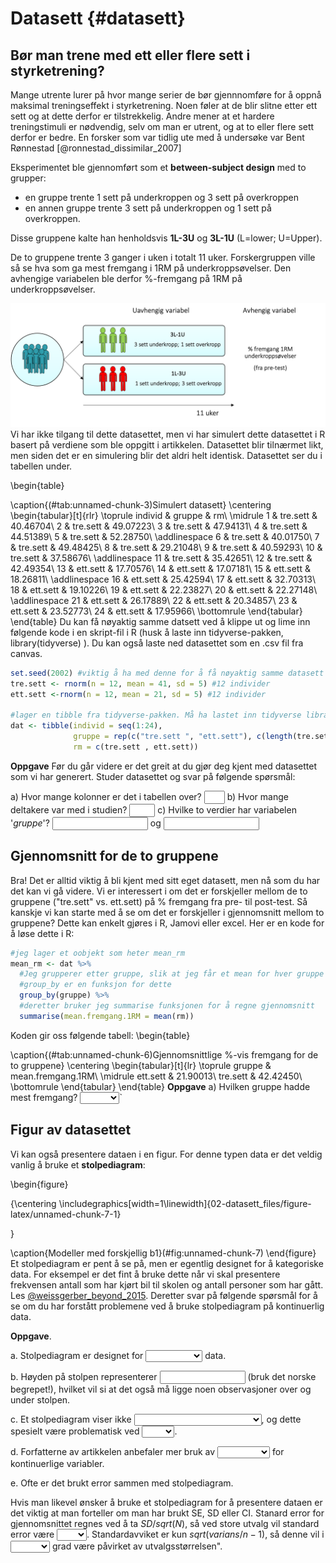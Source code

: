# Datasett {#datasett}

## Bør man trene med ett eller flere sett i styrketrening?
Mange utrente lurer på hvor mange serier de bør gjennnomføre for å oppnå maksimal treningseffekt i styrketrening. Noen føler at de blir slitne etter ett sett og at dette derfor er  tilstrekkelig. Andre mener at et hardere treningstimuli er nødvendig, selv om man er utrent, og at to eller flere sett derfor er bedre. En forsker som var tidlig ute med å undersøke var Bent Rønnestad [@ronnestad_dissimilar_2007]

Eksperimentet ble gjennomført som et **between-subject design** med to grupper:
* en gruppe trente 1 sett på underkroppen og 3 sett på overkroppen
* en annen gruppe trente 3 sett på underkroppen og 1 sett på overkroppen. 

Disse gruppene kalte han henholdsvis **1L-3U** og **3L-1U** (L=lower; U=Upper). 

De to gruppene trente 3 ganger i uken i totalt 11 uker. Forskergruppen ville så se hva som ga mest fremgang i 1RM på underkroppsøvelser. Den avhengige variabelen ble derfor %-fremgang på 1RM på underkroppsøvelser.

![Slik designet Rønnestad et al. (2007) sin studie](design.png)
Vi har ikke tilgang til dette datasettet, men vi har simulert dette datasettet i R basert på verdiene som ble oppgitt i artikkelen. Datasettet blir tilnærmet likt, men siden det er en simulering blir det aldri helt identisk.  Datasettet ser du i tabellen under.






\begin{table}

\caption{(\#tab:unnamed-chunk-3)Simulert datasett}
\centering
\begin{tabular}[t]{rlr}
\toprule
individ & gruppe & rm\\
\midrule
1 & tre.sett & 40.46704\\
2 & tre.sett & 49.07223\\
3 & tre.sett & 47.94131\\
4 & tre.sett & 44.51389\\
5 & tre.sett & 52.28750\\
\addlinespace
6 & tre.sett & 40.01750\\
7 & tre.sett & 49.48425\\
8 & tre.sett & 29.21048\\
9 & tre.sett & 40.59293\\
10 & tre.sett & 37.58676\\
\addlinespace
11 & tre.sett & 35.42651\\
12 & tre.sett & 42.49354\\
13 & ett.sett & 17.70576\\
14 & ett.sett & 17.07181\\
15 & ett.sett & 18.26811\\
\addlinespace
16 & ett.sett & 25.42594\\
17 & ett.sett & 32.70313\\
18 & ett.sett & 19.10226\\
19 & ett.sett & 22.23827\\
20 & ett.sett & 22.27148\\
\addlinespace
21 & ett.sett & 26.17889\\
22 & ett.sett & 20.34857\\
23 & ett.sett & 23.52773\\
24 & ett.sett & 17.95966\\
\bottomrule
\end{tabular}
\end{table}
Du kan få nøyaktig samme datsett ved å klippe ut og lime inn følgende kode i en skript-fil i R (husk å laste inn tidyverse-pakken, library(tidyverse) ). Du kan også laste ned datasettet som en .csv fil fra canvas.

```r
set.seed(2002) #viktig å ha med denne for å få nøyaktig samme datasett
tre.sett <- rnorm(n = 12, mean = 41, sd = 5) #12 individer
ett.sett <-rnorm(n = 12, mean = 21, sd = 5) #12 individer

#lager en tibble fra tidyverse-pakken. Må ha lastet inn tidyverse library(tidyverse) i scriptfilen
dat <- tibble(individ = seq(1:24),
              gruppe = rep(c("tre.sett ", "ett.sett"), c(length(tre.sett), length(ett.sett))),
              rm = c(tre.sett , ett.sett))
```

**Oppgave** 
Før du går videre er det greit at du gjør deg kjent med datasettet som vi har generert. Studer datasettet og svar på følgende spørsmål:

a) Hvor mange kolonner er det i tabellen over? <input class='solveme nospaces' size='1' data-answer='["3"]'/>
b) Hvor mange deltakere var med i studien? <input class='solveme nospaces' size='2' data-answer='["25"]'/>
c) Hvilke to verdier har variabelen '*gruppe*'? <input class='solveme nospaces' size='16' data-answer='["17.7057638370199","17.0718080302549","18.2681093615135","25.4259377149549","32.7031295498412","19.1022595928954","22.2382713536142","22.271482686717","26.1788902838443","20.3485695627797","23.5277295683526","17.9596634385675"]'/> og <input class='solveme nospaces' size='16' data-answer='["40.4670449581874","49.0722254597917","47.941314229415","44.5138887937954","52.2875012402161","40.0175020520785","49.4842510826695","29.2104780554838","40.5929265524391","37.5867620268333","35.4265054014307","42.4935413884811"]'/>


## Gjennomsnitt for de to gruppene
Bra! Det er alltid viktig å bli kjent med sitt eget datasett, men nå som du har det kan vi gå videre. Vi er interessert i om det er forskjeller mellom de to gruppene ("tre.sett" vs. ett.sett) på % fremgang fra pre- til post-test. Så kanskje vi kan starte med å se om det er forskjeller i gjennomsnitt mellom to gruppene? Dette kan enkelt gjøres i R, Jamovi eller excel. Her er en kode for å løse dette i R:


```r
#jeg lager et oobjekt som heter mean_rm 
mean_rm <- dat %>%
  #Jeg grupperer etter gruppe, slik at jeg får et mean for hver gruppe istf. for å få mean for alle individene
  #group_by er en funksjon for dette
  group_by(gruppe) %>%
  #deretter bruker jeg summarise funksjonen for å regne gjennomsnitt
  summarise(mean.fremgang.1RM = mean(rm))
```
Koden gir oss følgende tabell:
\begin{table}

\caption{(\#tab:unnamed-chunk-6)Gjennomsnittlige %-vis fremgang for de to gruppene}
\centering
\begin{tabular}[t]{lr}
\toprule
gruppe & mean.fremgang.1RM\\
\midrule
ett.sett & 21.90013\\
tre.sett & 42.42450\\
\bottomrule
\end{tabular}
\end{table}
**Oppgave**
a) Hvilken gruppe hadde mest fremgang?
<select class='solveme' data-answer='["tre.sett"]'> <option></option> <option>ett.sett</option> <option>tre.sett</option></select>`

## Figur av datasettet
Vi kan også presentere dataen i en figur. For denne typen data er det veldig vanlig å bruke et **stolpediagram**:

\begin{figure}

{\centering \includegraphics[width=1\linewidth]{02-datasett_files/figure-latex/unnamed-chunk-7-1} 

}

\caption{Modeller med forskjellig b1}(\#fig:unnamed-chunk-7)
\end{figure}
Et stolpediagram er pent å se på, men er egentlig designet for å kategoriske data. For eksempel er det fint å bruke dette når vi skal presentere frekvensen antall som har kjørt bil til skolen og antall personer som har gått. Les [@weissgerber_beyond_2015](https://journals.plos.org/plosbiology/article?id=10.1371/journal.pbio.1002128). Deretter svar på følgende spørsmål for å se om du har forstått problemene ved å bruke stolpediagram på kontinuerlig data.

**Oppgave**.


a. Stolpediagram er designet for <select class='solveme' data-answer='["kategorisk"]'> <option></option> <option>kontinuerlig</option> <option>kategorisk</option></select> data. 

b. Høyden på stolpen representerer <input class='solveme nospaces' size='14' data-answer='["gjennomsnittet"]'/> (bruk det norske begrepet!), hvilket vil si at det også må ligge noen observasjoner over og under stolpen.

c. Et stolpediagram viser ikke <select class='solveme' data-answer='["fordelingen av observasjonene"]'> <option></option> <option>standard error</option> <option>standardavvik</option> <option>CI</option> <option>fordelingen av observasjonene</option></select>, og dette spesielt være problematisk ved <select class='solveme' data-answer='["små"]'> <option></option> <option>store</option> <option>små</option></select>. 

d. Forfatterne av artikkelen anbefaler mer bruk av <select class='solveme' data-answer='["scatterplot"]'> <option></option> <option>bar graph</option> <option>scatterplot</option></select> for kontinuerlige variabler.

e. Ofte er det brukt error sammen med stolpediagram. 

Hvis man likevel ønsker å bruke et stolpediagram for å presentere dataen er det viktig at man forteller om man har brukt SE, SD eller CI. Stanard error for gjennomsnittet regnes ved å ta $SD/sqrt(N)$, så ved store utvalg vil standard error være <select class='solveme' data-answer='["lite"]'> <option></option> <option>høyt</option> <option>lite</option></select>. Standardavviket er kun $sqrt(varians/n-1)$, så denne vil i<select class='solveme' data-answer='["mindre"]'> <option></option> <option>større</option> <option>mindre</option></select> grad være påvirket av utvalgsstørrelsen".



